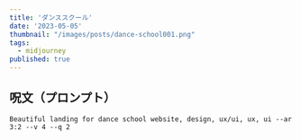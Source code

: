```yaml
---
title: 'ダンススクール'
date: '2023-05-05'
thumbnail: "/images/posts/dance-school001.png"
tags:
  - midjourney
published: true
---
```


## 呪文（プロンプト）
```
Beautiful landing for dance school website, design, ux/ui, ux, ui --ar 3:2 --v 4 --q 2
```